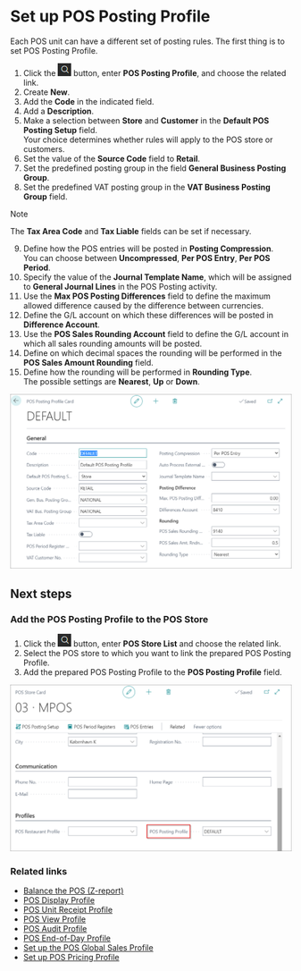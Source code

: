 # Set up POS Posting Profile

Each POS unit can have a different set of posting rules. The first thing is to set POS Posting Profile.

1. Click the ![Lightbulb that opens the Tell Me feature](../../../images/Icons/Lightbulb_icon.png "Tell Me what you want to do") button, enter **POS Posting Profile**, and choose the related link.
2. Create **New**.
3. Add the **Code** in the indicated field.
4. Add a **Description**.
5. Make a selection between **Store** and **Customer** in the **Default POS Posting Setup** field.   
   Your choice determines whether rules will apply to the POS store or customers.
6. Set the value of the **Source Code** field to **Retail**.
7. Set the predefined posting group in the field **General Business Posting Group**. 
8. Set the predefined VAT posting group in the **VAT Business Posting Group** field.

> [!NOTE]
> The **Tax Area Code** and **Tax Liable** fields can be set if necessary.

9. Define how the POS entries will be posted in **Posting Compression**.   
   You can choose between **Uncompressed**, **Per POS Entry**, **Per POS Period**.
10. Specify the value of the **Journal Template Name**, which will be assigned to **General Journal Lines** in the POS Posting activity.
11. Use the **Max POS Posting Differences** field to define the maximum allowed difference caused by the difference between currencies.
12. Define the G/L account on which these differences will be posted in **Difference Account**.
13. Use the **POS Sales Rounding Account** field to define the G/L account in which all sales rounding amounts will be posted.
14. Define on which decimal spaces the rounding will be performed in the **POS Sales Amount Rounding** field.
15. Define how the rounding will be performed in **Rounding Type**.    
    The possible settings are **Nearest**, **Up** or **Down**.

![POS_posting](../images/POS_posting.png)

## Next steps

### Add the POS Posting Profile to the POS Store

1. Click the ![Lightbulb that opens the Tell Me feature](../../../images/Icons/Lightbulb_icon.png "Tell Me what you want to do") button, enter **POS Store List** and choose the related link.
2. Select the POS store to which you want to link the prepared POS Posting Profile.
3. Add the prepared POS Posting Profile to the **POS Posting Profile** field.

![POS_pos](../images/POS_POS_1.png)

### Related links

- [Balance the POS (Z-report)](../howto/balance_the_pos.md)
- [POS Display Profile](../reference/POS_Display_profile.md)
- [POS Unit Receipt Profile](../explanation/POS_unit_Receipt_profile.md)
- [POS View Profile](../reference/POS_view_profile.md)
- [POS Audit Profile](../reference/POS_audit_profile.md)
- [POS End-of-Day Profile](../reference/POS_End_of_Day_Profile.md)
- [Set up the POS Global Sales Profile](../howto/POS_Global.md)
- [Set up POS Pricing Profile](../howto/POS_Pricing_profile.md)
